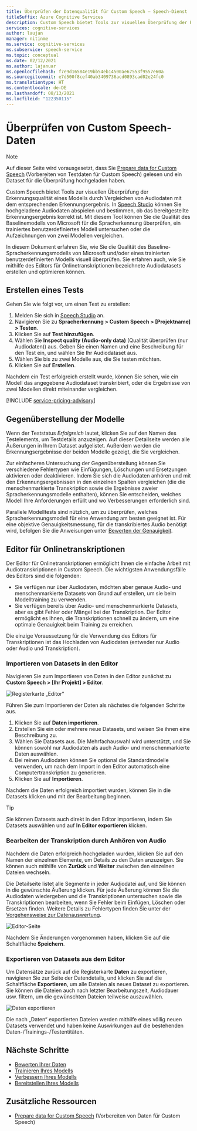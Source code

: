 ```yaml
---
title: Überprüfen der Datenqualität für Custom Speech – Speech-Dienst
titleSuffix: Azure Cognitive Services
description: Custom Speech bietet Tools zur visuellen Überprüfung der Erkennungsqualität eines Modells durch Vergleichen von Audiodaten mit dem entsprechenden Erkennungsergebnis. Sie können hochgeladene Audiodaten wiedergeben und bestimmen, ob das angegebene Erkennungsergebnis korrekt ist.
services: cognitive-services
author: laujan
manager: nitinme
ms.service: cognitive-services
ms.subservice: speech-service
ms.topic: conceptual
ms.date: 02/12/2021
ms.author: lajanuar
ms.openlocfilehash: f7e9d16584e19bb54eb14500ae67553f9557e60a
ms.sourcegitcommit: e7d500f8cef40ab3409736acd0893cad02e24fc0
ms.translationtype: HT
ms.contentlocale: de-DE
ms.lasthandoff: 08/13/2021
ms.locfileid: "122350115"
---
```

# <a name="inspect-custom-speech-data"></a>Überprüfen von Custom Speech-Daten

> [!NOTE]
> Auf dieser Seite wird vorausgesetzt, dass Sie [Prepare data for Custom Speech](./how-to-custom-speech-test-and-train.md) (Vorbereiten von Testdaten für Custom Speech) gelesen und ein Dataset für die Überprüfung hochgeladen haben.

Custom Speech bietet Tools zur visuellen Überprüfung der Erkennungsqualität eines Modells durch Vergleichen von Audiodaten mit dem entsprechenden Erkennungsergebnis. In [Speech Studio](https://speech.microsoft.com/customspeech) können Sie hochgeladene Audiodaten abspielen und bestimmen, ob das bereitgestellte Erkennungsergebnis korrekt ist. Mit diesem Tool können Sie die Qualität des Baselinemodells von Microsoft für die Spracherkennung überprüfen, ein trainiertes benutzerdefiniertes Modell untersuchen oder die Aufzeichnungen von zwei Modellen vergleichen.

In diesem Dokument erfahren Sie, wie Sie die Qualität des Baseline-Spracherkennungsmodells von Microsoft und/oder eines trainierten benutzerdefinierten Modells visuell überprüfen. Sie erfahren auch, wie Sie mithilfe des Editors für Onlinetranskriptionen bezeichnete Audiodatasets erstellen und optimieren können.

## <a name="create-a-test"></a>Erstellen eines Tests

Gehen Sie wie folgt vor, um einen Test zu erstellen:

1. Melden Sie sich in [Speech Studio](https://speech.microsoft.com/customspeech) an.
2. Navigieren Sie zu **Spracherkennung > Custom Speech > [Projektname] > Testen**.
3. Klicken Sie auf **Test hinzufügen**.
4. Wählen Sie **Inspect quality (Audio-only data)** (Qualität überprüfen (nur Audiodaten)) aus. Geben Sie einen Namen und eine Beschreibung für den Test ein, und wählen Sie Ihr Audiodataset aus.
5. Wählen Sie bis zu zwei Modelle aus, die Sie testen möchten.
6. Klicken Sie auf **Erstellen**.

Nachdem ein Test erfolgreich erstellt wurde, können Sie sehen, wie ein Modell das angegebene Audiodataset transkribiert, oder die Ergebnisse von zwei Modellen direkt miteinander vergleichen.

[!INCLUDE [service-pricing-advisory](includes/service-pricing-advisory.md)]

## <a name="side-by-side-model-comparisons"></a>Gegenüberstellung der Modelle

Wenn der Teststatus _Erfolgreich_ lautet, klicken Sie auf den Namen des Testelements, um Testdetails anzuzeigen. Auf dieser Detailseite werden alle Äußerungen in Ihrem Dataset aufgelistet. Außerdem werden die Erkennungsergebnisse der beiden Modelle gezeigt, die Sie vergleichen.

Zur einfacheren Untersuchung der Gegenüberstellung können Sie verschiedene Fehlertypen wie Einfügungen, Löschungen und Ersetzungen aktivieren oder deaktivieren. Indem Sie sich die Audiodaten anhören und mit den Erkennungsergebnissen in den einzelnen Spalten vergleichen (die die menschenmarkierte Transkription sowie die Ergebnisse zweier Spracherkennungsmodelle enthalten), können Sie entscheiden, welches Modell Ihre Anforderungen erfüllt und wo Verbesserungen erforderlich sind.

Parallele Modelltests sind nützlich, um zu überprüfen, welches Spracherkennungsmodell für eine Anwendung am besten geeignet ist. Für eine objektive Genauigkeitsmessung, für die transkribiertes Audio benötigt wird, befolgen Sie die Anweisungen unter [Bewerten der Genauigkeit](how-to-custom-speech-evaluate-data.md).

## <a name="online-transcription-editor"></a>Editor für Onlinetranskriptionen

Der Editor für Onlinetranskriptionen ermöglicht Ihnen die einfache Arbeit mit Audiotranskriptionen in Custom Speech. Die wichtigsten Anwendungsfälle des Editors sind die folgenden: 

* Sie verfügen nur über Audiodaten, möchten aber genaue Audio- und menschenmarkierte Datasets von Grund auf erstellen, um sie beim Modelltraining zu verwenden.
* Sie verfügen bereits über Audio- und menschenmarkierte Datasets, aber es gibt Fehler oder Mängel bei der Transkription. Der Editor ermöglicht es Ihnen, die Transkriptionen schnell zu ändern, um eine optimale Genauigkeit beim Training zu erreichen.

Die einzige Voraussetzung für die Verwendung des Editors für Transkriptionen ist das Hochladen von Audiodaten (entweder nur Audio oder Audio und Transkription).

### <a name="import-datasets-to-editor"></a>Importieren von Datasets in den Editor

Navigieren Sie zum Importieren von Daten in den Editor zunächst zu **Custom Speech > [Ihr Projekt] > Editor**.

![Registerkarte „Editor“](media/custom-speech/custom-speech-editor-detail.png)

Führen Sie zum Importieren der Daten als nächstes die folgenden Schritte aus.

1. Klicken Sie auf **Daten importieren**.
1. Erstellen Sie ein oder mehrere neue Datasets, und weisen Sie ihnen eine Beschreibung zu.
1. Wählen Sie Datasets aus. Die Mehrfachauswahl wird unterstützt, und Sie können sowohl nur Audiodaten als auch Audio- und menschenmarkierte Daten auswählen.
1. Bei reinen Audiodaten können Sie optional die Standardmodelle verwenden, um nach dem Import in den Editor automatisch eine Computertranskription zu generieren.
1. Klicken Sie auf **Importieren**.

Nachdem die Daten erfolgreich importiert wurden, können Sie in die Datasets klicken und mit der Bearbeitung beginnen.

> [!TIP]
> Sie können Datasets auch direkt in den Editor importieren, indem Sie Datasets auswählen und auf **In Editor exportieren** klicken.

### <a name="edit-transcription-by-listening-to-audio"></a>Bearbeiten der Transkription durch Anhören von Audio

Nachdem die Daten erfolgreich hochgeladen wurden, klicken Sie auf den Namen der einzelnen Elemente, um Details zu den Daten anzuzeigen. Sie können auch mithilfe von **Zurück** und **Weiter** zwischen den einzelnen Dateien wechseln.

Die Detailseite listet alle Segmente in jeder Audiodatei auf, und Sie können in die gewünschte Äußerung klicken. Für jede Äußerung können Sie die Audiodaten wiedergeben und die Transkriptionen untersuchen sowie die Transkriptionen bearbeiten, wenn Sie Fehler beim Einfügen, Löschen oder Ersetzen finden. Weitere Details zu Fehlertypen finden Sie unter der [Vorgehensweise zur Datenauswertung](how-to-custom-speech-evaluate-data.md).

![Editor-Seite](media/custom-speech/custom-speech-editor.png)

Nachdem Sie Änderungen vorgenommen haben, klicken Sie auf die Schaltfläche **Speichern**.

### <a name="export-datasets-from-the-editor"></a>Exportieren von Datasets aus dem Editor

Um Datensätze zurück auf die Registerkarte **Daten** zu exportieren, navigieren Sie zur Seite der Datendetails, und klicken Sie auf die Schaltfläche **Exportieren**, um alle Dateien als neues Dataset zu exportieren. Sie können die Dateien auch nach letzter Bearbeitungszeit, Audiodauer usw. filtern, um die gewünschten Dateien teilweise auszuwählen. 

![Daten exportieren](media/custom-speech/custom-speech-editor-export.png)

Die nach „Daten“ exportierten Dateien werden mithilfe eines völlig neuen Datasets verwendet und haben keine Auswirkungen auf die bestehenden Daten-/Trainings-/Testentitäten.

## <a name="next-steps"></a>Nächste Schritte

- [Bewerten Ihrer Daten](how-to-custom-speech-evaluate-data.md)
- [Trainieren Ihres Modells](how-to-custom-speech-train-model.md)
- [Verbessern Ihres Modells](./how-to-custom-speech-evaluate-data.md)
- [Bereitstellen Ihres Modells](./how-to-custom-speech-train-model.md)

## <a name="additional-resources"></a>Zusätzliche Ressourcen

- [Prepare data for Custom Speech](./how-to-custom-speech-test-and-train.md) (Vorbereiten von Daten für Custom Speech)